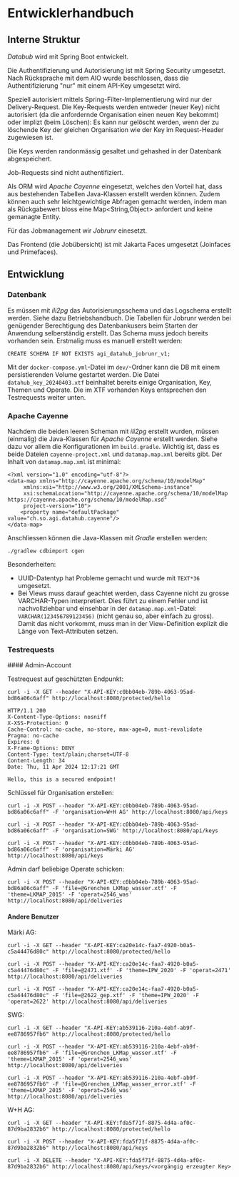 # Entwicklerhandbuch

## Interne Struktur

_Databub_ wird mit Spring Boot entwickelt.

Die Authentifizierung und Autorisierung ist mit Spring Security umgesetzt. Nach Rücksprache mit dem AIO wurde beschlossen, dass die Authentifizierung "nur" mit einem API-Key umgesetzt wird. 

Speziell autorisiert mittels Spring-Filter-Implementierung wird nur der Delivery-Request. Die Key-Requests werden entweder (neuer Key) nicht autorisiert (da die anfordernde Organisation einen neuen Key bekommt) oder implizt (beim Löschen): Es kann nur gelöscht werden, wenn der zu löschende Key der gleichen Organisation wie der Key im Request-Header zugewiesen ist.

Die Keys werden randonmässig gesaltet und gehashed in der Datenbank abgespeichert.

Job-Requests sind nicht authentifiziert.

Als ORM wird _Apache Cayenne_ eingesetzt, welches den Vorteil hat, dass aus bestehenden Tabellen Java-Klassen erstellt werden können. Zudem können auch sehr leichtgewichtige Abfragen gemacht werden, indem man als Rückgabewert bloss eine Map<String,Object> anfordert und keine gemanagte Entity.

Für das Jobmanagement wir _Jobrunr_ einesetzt.

Das Frontend (die Jobübersicht) ist mit Jakarta Faces umgesetzt (Joinfaces und Primefaces).

## Entwicklung

### Datenbank

Es müssen mit _ili2pg_ das Autorisierungsschema und das Logschema erstellt werden. Siehe dazu Betriebshandbuch. Die Tabellen für Jobrunr werden bei genügender Berechtigung des Datenbankusers beim Starten der Anwendung selberständig erstellt. Das Schema muss jedoch bereits vorhanden sein. Erstmalig muss es manuell erstellt werden:

```
CREATE SCHEMA IF NOT EXISTS agi_datahub_jobrunr_v1;
```

Mit der `docker-compose.yml`-Datei im `dev/`-Ordner kann die DB mit einem persistierenden Volume gestartet werden. Die Datei `datahub_key_20240403.xtf` beinhaltet bereits einige Organisation, Key, Themen und Operate. Die im XTF vorhanden Keys entsprechen den Testrequests weiter unten.

### Apache Cayenne

Nachdem die beiden leeren Scheman mit _ili2pg_ erstellt wurden, müssen (einmalig) die Java-Klassen für _Apache Cayenne_ erstellt werden. Siehe dazu vor allem die Konfigurationen im  `build.gradle`. Wichtig ist, dass es beide Dateien `cayenne-project.xml` und `datamap.map.xml` bereits gibt. Der Inhalt von `datamap.map.xml` ist minimal:

```
<?xml version="1.0" encoding="utf-8"?>
<data-map xmlns="http://cayenne.apache.org/schema/10/modelMap"
	 xmlns:xsi="http://www.w3.org/2001/XMLSchema-instance"
	 xsi:schemaLocation="http://cayenne.apache.org/schema/10/modelMap https://cayenne.apache.org/schema/10/modelMap.xsd"
	 project-version="10">
	<property name="defaultPackage" value="ch.so.agi.datahub.cayenne"/>
</data-map>
```

Anschliessen können die Java-Klassen mit _Gradle_ erstellen werden:

```
./gradlew cdbimport cgen
```

Besonderheiten:

- UUID-Datentyp hat Probleme gemacht und wurde mit `TEXT*36` umgesetzt.
- Bei Views muss darauf geachtet werden, dass Cayenne nicht zu grosse VARCHAR-Typen interpretiert. Dies führt zu einem Fehler und ist nachvollziehbar und einsehbar in der `datamap.map.xml`-Datei: `VARCHAR(123456789123456)` (nicht genau so, aber einfach zu gross). Damit das nicht vorkommt, muss man in der View-Definition explizit die Länge von Text-Attributen setzen.

### Testrequests

#### Admin-Account

Testrequest auf geschützten Endpunkt:

```
curl -i -X GET --header "X-API-KEY:c0bb04eb-789b-4063-95ad-bd86a06c6aff" http://localhost:8080/protected/hello
```

```
HTTP/1.1 200
X-Content-Type-Options: nosniff
X-XSS-Protection: 0
Cache-Control: no-cache, no-store, max-age=0, must-revalidate
Pragma: no-cache
Expires: 0
X-Frame-Options: DENY
Content-Type: text/plain;charset=UTF-8
Content-Length: 34
Date: Thu, 11 Apr 2024 12:17:21 GMT

Hello, this is a secured endpoint!
```

Schlüssel für Organisation erstellen:

```
curl -i -X POST --header "X-API-KEY:c0bb04eb-789b-4063-95ad-bd86a06c6aff" -F 'organisation=W+H AG' http://localhost:8080/api/keys
```

```
curl -i -X POST --header "X-API-KEY:c0bb04eb-789b-4063-95ad-bd86a06c6aff" -F 'organisation=SWG' http://localhost:8080/api/keys
```

```
curl -i -X POST --header "X-API-KEY:c0bb04eb-789b-4063-95ad-bd86a06c6aff" -F 'organisation=Märki AG' http://localhost:8080/api/keys
```

Admin darf beliebige Operate schicken:

```
curl -i -X POST --header "X-API-KEY:c0bb04eb-789b-4063-95ad-bd86a06c6aff" -F 'file=@Grenchen_LKMap_wasser.xtf' -F 'theme=LKMAP_2015' -F 'operat=2546_was' http://localhost:8080/api/deliveries
```

#### Andere Benutzer

Märki AG:
```
curl -i -X GET --header "X-API-KEY:ca20e14c-faa7-4920-b0a5-c5a44476d80c" http://localhost:8080/protected/hello
```

```
curl -i -X POST --header "X-API-KEY:ca20e14c-faa7-4920-b0a5-c5a44476d80c" -F 'file=@2471.xtf' -F 'theme=IPW_2020' -F 'operat=2471' http://localhost:8080/api/deliveries
```

```
curl -i -X POST --header "X-API-KEY:ca20e14c-faa7-4920-b0a5-c5a44476d80c" -F 'file=@2622_gep.xtf' -F 'theme=IPW_2020' -F 'operat=2622' http://localhost:8080/api/deliveries
```

SWG:
```
curl -i -X GET --header "X-API-KEY:ab539116-210a-4ebf-ab9f-ee8786957fb6" http://localhost:8080/protected/hello
```

```
curl -i -X POST --header "X-API-KEY:ab539116-210a-4ebf-ab9f-ee8786957fb6" -F 'file=@Grenchen_LKMap_wasser.xtf' -F 'theme=LKMAP_2015' -F 'operat=2546_was' http://localhost:8080/api/deliveries
```

```
curl -i -X POST --header "X-API-KEY:ab539116-210a-4ebf-ab9f-ee8786957fb6" -F 'file=@Grenchen_LKMap_wasser_error.xtf' -F 'theme=LKMAP_2015' -F 'operat=2546_was' http://localhost:8080/api/deliveries
```

W+H AG:
```
curl -i -X GET --header "X-API-KEY:fda5f71f-8875-4d4a-af0c-87d9ba2832b6" http://localhost:8080/protected/hello
```
```
curl -i -X POST --header "X-API-KEY:fda5f71f-8875-4d4a-af0c-87d9ba2832b6" http://localhost:8080/api/keys
```

```
curl -i -X DELETE --header "X-API-KEY:fda5f71f-8875-4d4a-af0c-87d9ba2832b6" http://localhost:8080/api/keys/<vorgängig erzeugter Key>
```

